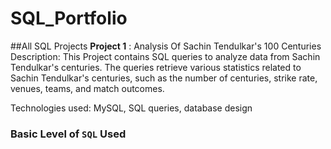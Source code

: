 # SQL_Portfolio

##All SQL Projects
**Project 1** : Analysis Of Sachin Tendulkar's 100 Centuries
Description: This Project contains SQL queries to analyze data from Sachin Tendulkar's centuries. The queries retrieve various statistics related to Sachin Tendulkar's centuries, such as the number of centuries, strike rate, venues, teams, and match outcomes.

Technologies used: MySQL, SQL queries, database design

### Basic Level of `SQL` Used
